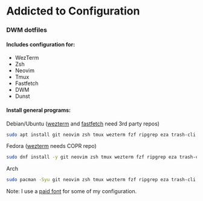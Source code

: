 # Addicted to Configuration

### DWM dotfiles

#### Includes configuration for:
- WezTerm
- Zsh
- Neovim
- Tmux
- Fastfetch
- DWM
- Dunst

#### Install general programs:
Debian/Ubuntu ([wezterm](https://wezfurlong.org/wezterm/install/linux.html#__tabbed_1_3) and [fastfetch](https://github.com/fastfetch-cli/fastfetch) need 3rd party repos)
```sh
sudo apt install git neovim zsh tmux wezterm fzf ripgrep eza trash-cli fastfetch dunst
```

Fedora ([wezterm](https://wezfurlong.org/wezterm/install/linux.html#__tabbed_1_4) needs COPR repo)
```sh
sudo dnf install -y git neovim zsh tmux wezterm fzf ripgrep eza trash-cli fastfetch dunst
```

Arch
```sh
sudo pacman -Syu git neovim zsh tmux wezterm fzf ripgrep eza trash-cli fastfetch dunst
```

Note: I use a [paid font](https://berkeleygraphics.com/typefaces/berkeley-mono/) for some of my configuration.
